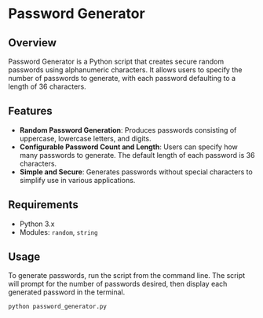 # Password Generator

## Overview
Password Generator is a Python script that creates secure random passwords using alphanumeric characters. It allows users to specify the number of passwords to generate, with each password defaulting to a length of 36 characters.

## Features
- **Random Password Generation**: Produces passwords consisting of uppercase, lowercase letters, and digits.
- **Configurable Password Count and Length**: Users can specify how many passwords to generate. The default length of each password is 36 characters.
- **Simple and Secure**: Generates passwords without special characters to simplify use in various applications.

## Requirements
- Python 3.x
- Modules: `random`, `string`

## Usage
To generate passwords, run the script from the command line. The script will prompt for the number of passwords desired, then display each generated password in the terminal.

```bash
python password_generator.py
